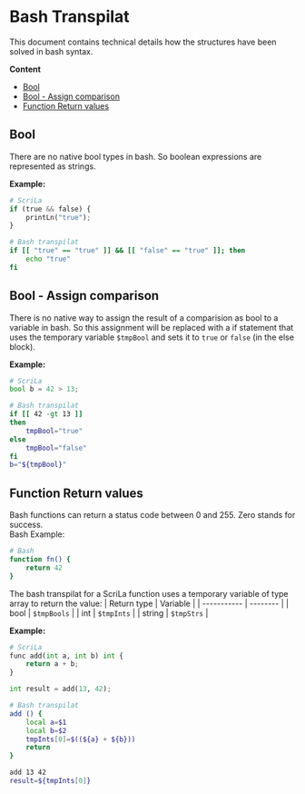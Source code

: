 # Bash Transpilat

This document contains technical details how the structures have been solved in bash syntax.

**Content**
- [Bool](#bool)
- [Bool - Assign comparison](#bool---assign-comparison)
- [Function Return values](#function-return-values)

## Bool
There are no native bool types in bash. So boolean expressions are represented as strings.

**Example:**  
```Python
# ScriLa
if (true && false) {
	printLn("true");
}
```
```bash
# Bash transpilat
if [[ "true" == "true" ]] && [[ "false" == "true" ]]; then
	echo "true"
fi
``` 

## Bool - Assign comparison
There is no native way to assign the result of a comparision as bool to a variable in bash. So this assignment will be replaced with a if statement that uses the temporary variable `$tmpBool` and sets it to `true` or `false` (in the else block).

**Example:**  

```Python
# ScriLa
bool b = 42 > 13;
```
```bash
# Bash transpilat
if [[ 42 -gt 13 ]]
then
	tmpBool="true"
else
	tmpBool="false"
fi
b="${tmpBool}"
```


## Function Return values
Bash functions can return a status code between 0 and 255. Zero stands for success.  
Bash Example:  
```bash
# Bash
function fn() {
    return 42
}
```

The bash transpilat for a ScriLa function uses a temporary variable of type array to return the value:
| Return type | Variable |
| ----------- | -------- |
| bool        | `$tmpBools` |
| int         | `$tmpInts` |
| string      | `$tmpStrs` |  

**Example:**  
```Python
# ScriLa
func add(int a, int b) int {
	return a + b;
}

int result = add(13, 42);
```
```bash
# Bash transpilat
add () {
	local a=$1
	local b=$2
	tmpInts[0]=$((${a} + ${b}))
	return
}

add 13 42
result=${tmpInts[0]}
``` 
